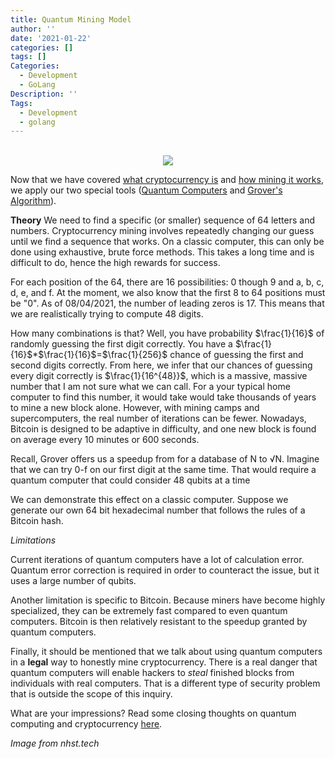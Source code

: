 ```yaml
---
title: Quantum Mining Model
author: ''
date: '2021-01-22'
categories: []
tags: []
Categories:
  - Development
  - GoLang
Description: ''
Tags:
  - Development
  - golang
---
```


<center>
</br>
<img src="https://images-global.nhst.tech/image/QjJSOC9UZ2dQY25EY3RManFqc0grZ1Vja2FvQ1hTU3dlcVZadmlGSm9BMD0=/nhst/binary/358d239815f9af49ca6409c4962e868c">
</center>

Now that we have covered [what cryptocurrency is](https://wucrypto-project.netlify.app/) and [how mining it works](https://wucrypto-project.netlify.app/), we apply our two special tools ([Quantum Computers](https://wucrypto-project.netlify.app/) and [Grover's Algorithm](https://wucrypto-project.netlify.app/)).

**Theory**
We need to find a specific (or smaller) sequence of 64 letters and numbers. Cryptocurrency mining involves  repeatedly changing our guess until we find a sequence that works. On a classic computer, this can only be done using exhaustive, brute force methods. This takes a long time and is difficult to do, hence the high rewards for success.

For each position of the 64, there are 16 possibilities: 0 though 9 and a, b, c, d, e, and f. At the moment, we also know that the first 8 to 64 positions must be "0". As of 08/04/2021, the number of leading zeros is 17. This means that we are realistically trying to compute 48 digits. 

How many combinations is that? Well, you have probability $\frac{1}{16}$ of randomly guessing the first digit correctly. You have a  $\frac{1}{16}$*$\frac{1}{16}$=$\frac{1}{256}$ chance of guessing the first and second digits correctly. From here, we infer that our chances of guessing every digit correctly is $\frac{1}{16^{48}}$, which is a massive, massive number that I am not sure what we can call. For a your typical home computer to find this number, it would take would take thousands of years to mine a new block alone. However, with mining camps and supercomputers, the real number of iterations can be fewer. Nowadays, Bitcoin is designed to be adaptive in difficulty, and one new block is found on average every 10 minutes or 600 seconds. 

Recall, Grover offers us a speedup from for a database of N to √N. Imagine that we can try 0-f on our first digit at the same time. That would require a quantum computer that could consider 48 qubits at a time

We can demonstrate this effect on a classic computer. Suppose we generate our own 64 bit hexadecimal number that follows the rules of a Bitcoin hash. 

*Limitations*

Current iterations of quantum computers have a lot of calculation error. Quantum error correction is required in order to counteract the issue, but it uses a large number of qubits.

Another limitation is specific to Bitcoin. Because miners have become highly specialized, they can be extremely fast compared to even quantum computers. Bitcoin is then relatively resistant to the speedup granted by quantum computers.

Finally, it should be mentioned that we talk about using quantum computers in a **legal** way to honestly mine cryptocurrency. There is a real danger that quantum computers will enable hackers to *steal* finished blocks from individuals with real computers. That is a different type of security problem that is outside the scope of this inquiry.

What are your impressions? Read some closing thoughts on quantum computing and cryptocurrency [here](https://wucrypto-project.netlify.app/).

*Image from nhst.tech*